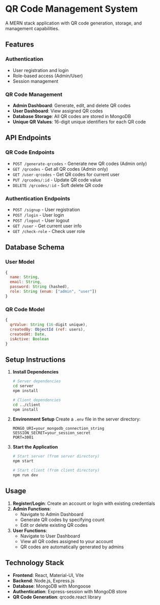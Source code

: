 # QR Code Management System

A MERN stack application with QR code generation, storage, and management capabilities.

## Features

### Authentication
- User registration and login
- Role-based access (Admin/User)
- Session management

### QR Code Management
- **Admin Dashboard**: Generate, edit, and delete QR codes
- **User Dashboard**: View assigned QR codes
- **Database Storage**: All QR codes are stored in MongoDB
- **Unique QR Values**: 16-digit unique identifiers for each QR code

## API Endpoints

### QR Code Endpoints
- `POST /generate-qrcodes` - Generate new QR codes (Admin only)
- `GET /qrcodes` - Get all QR codes (Admin only)
- `GET /user-qrcodes` - Get QR codes for current user
- `PUT /qrcodes/:id` - Update QR code value
- `DELETE /qrcodes/:id` - Soft delete QR code

### Authentication Endpoints
- `POST /signup` - User registration
- `POST /login` - User login
- `POST /logout` - User logout
- `GET /user` - Get current user info
- `GET /check-role` - Check user role

## Database Schema

### User Model
```javascript
{
  name: String,
  email: String,
  password: String (hashed),
  role: String (enum: ["admin", "user"])
}
```

### QR Code Model
```javascript
{
  qrValue: String (16-digit unique),
  createdBy: ObjectId (ref: users),
  createdAt: Date,
  isActive: Boolean
}
```

## Setup Instructions

1. **Install Dependencies**
   ```bash
   # Server dependencies
   cd server
   npm install

   # Client dependencies
   cd ../client
   npm install
   ```

2. **Environment Setup**
   Create a `.env` file in the server directory:
   ```
   MONGO_URI=your_mongodb_connection_string
   SESSION_SECRET=your_session_secret
   PORT=3001
   ```

3. **Start the Application**
   ```bash
   # Start server (from server directory)
   npm start

   # Start client (from client directory)
   npm run dev
   ```

## Usage

1. **Register/Login**: Create an account or login with existing credentials
2. **Admin Functions**: 
   - Navigate to Admin Dashboard
   - Generate QR codes by specifying count
   - Edit or delete existing QR codes
3. **User Functions**:
   - Navigate to User Dashboard
   - View all QR codes assigned to your account
   - QR codes are automatically generated by admins

## Technology Stack

- **Frontend**: React, Material-UI, Vite
- **Backend**: Node.js, Express.js
- **Database**: MongoDB with Mongoose
- **Authentication**: Express-session with MongoDB store
- **QR Code Generation**: qrcode.react library 